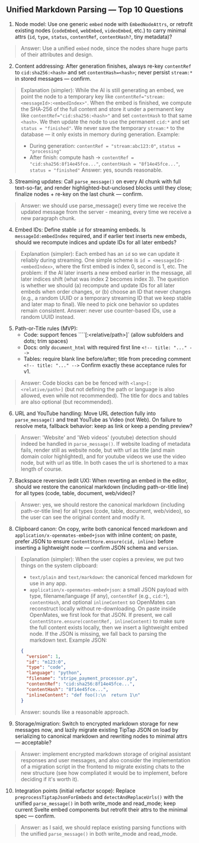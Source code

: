 ## Unified Markdown Parsing — Top 10 Questions

1) Node model: Use one generic `embed` node with `EmbedNodeAttrs`, or retrofit existing nodes (`codeEmbed`, `webEmbed`, `videoEmbed`, etc.) to carry minimal attrs (`id`, `type`, `status`, `contentRef`, `contentHash?`, tiny metadata)?
> Answer: Use a unified `embed` node, since the nodes share huge parts of their attributes and design.

2) Content addressing: After generation finishes, always re-key `contentRef` to `cid:sha256:<hash>` and set `contentHash=<hash>`; never persist `stream:*` in stored messages — confirm.
> Explanation (simpler): While the AI is still generating an embed, we point the node to a temporary key like `contentRef="stream:<messageId>:<embedIndex>"`. When the embed is finished, we compute the SHA‑256 of the full content and store it under a permanent key like `contentRef="cid:sha256:<hash>"` and set `contentHash` to that same `<hash>`. We then update the node to use the permanent `cid:*` and set `status = "finished"`. We never save the temporary `stream:*` to the database — it only exists in memory during generation.
> Example:
> - During generation: `contentRef = "stream:abc123:0"`, `status = "processing"`
> - After finish: compute hash → `contentRef = "cid:sha256:8f14e45fce..."`, `contentHash = "8f14e45fce..."`, `status = "finished"`
> Answer: yes, sounds reasonable.

3) Streaming updates: Call `parse_message()` on every AI chunk with full text-so-far, and render highlighted-but-unclosed blocks until they close; finalize nodes + re-key on the last chunk — confirm.
> Answer: we should use parse_message() every time we receive the updated message from the server - meaning, every time we receive a new paragraph chunk.

4) Embed IDs: Define stable `id` for streaming embeds. Is `messageId:embedIndex` required, and if earlier text inserts new embeds, should we recompute indices and update IDs for all later embeds?
> Explanation (simpler): Each embed has an `id` so we can update it reliably during streaming. One simple scheme is `id = <messageId>:<embedIndex>`, where the first embed is index 0, second is 1, etc. The problem: if the AI later inserts a new embed earlier in the message, all later indices shift (what was index 2 becomes index 3). The question is whether we should (a) recompute and update IDs for all later embeds when order changes, or (b) choose an ID that never changes (e.g., a random UUID or a temporary streaming ID that we keep stable and later map to final). We need to pick one behavior so updates remain consistent.
> Answer: never use counter-based IDs, use a random UUID instead.

5) Path-or-Title rules (MVP):
   - Code: support fences ````<lang>[:<relative/path>]` (allow subfolders and dots; trim spaces)
   - Docs: only `document_html` with required first line `<!-- title: "..." -->`
   - Tables: require blank line before/after; title from preceding comment `<!-- title: "..." -->`
   Confirm exactly these acceptance rules for v1.
> Answer: Code blocks can be be fenced with ```<lang>[:<relative/path>]``` (but not defining the path or language is also allowed, even while not recommended). The title for docs and tables are also optional (but recommended).

6) URL and YouTube handling: Move URL detection fully into `parse_message()` and treat YouTube as Video (not Web). On failure to resolve meta, fallback behavior: keep as link or keep a pending preview?
> Answer: 'Website' and 'Web videos' (youtube) detection should indeed be handled in `parse_message()`. If website loading of metadata fails, render still as website node, but with url as title (and main domain color highlighted), and for youtube videos we use the video node, but with url as title. In both cases the url is shortened to a max length of course.

7) Backspace reversion (edit UX): When reverting an embed in the editor, should we restore the canonical markdown (including path-or-title line) for all types (code, table, document, web/video)?
> Answer: yes, we should restore the canonical markdown (including path-or-title line) for all types (code, table, document, web/video), so the user can see the original content and modify it.

8) Clipboard canon: On copy, write both canonical fenced markdown and `application/x-openmates-embed+json` with inline content; on paste, prefer JSON to ensure `ContentStore.ensure(cid, inline)` before inserting a lightweight node — confirm JSON schema and `version`.
> Explanation (simpler): When the user copies a preview, we put two things on the system clipboard:
> - `text/plain` and `text/markdown`: the canonical fenced markdown for use in any app.
> - `application/x-openmates-embed+json`: a small JSON payload with type, filename/language (if any), `contentRef` (e.g., `cid:*`), `contentHash`, and optional `inlineContent` so OpenMates can reconstruct locally without re-downloading.
> On paste inside OpenMates, we first look for that JSON. If present, we call `ContentStore.ensure(contentRef, inlineContent)` to make sure the full content exists locally, then we insert a lightweight embed node. If the JSON is missing, we fall back to parsing the markdown text.
> Example JSON:
> ```json
> {
>   "version": 1,
>   "id": "m123:0",
>   "type": "code",
>   "language": "python",
>   "filename": "stripe_payment_processor.py",
>   "contentRef": "cid:sha256:8f14e45fce...",
>   "contentHash": "8f14e45fce...",
>   "inlineContent": "def foo():\n  return 1\n"
> }
> ```
> Answer: sounds like a reasonable approach.

9) Storage/migration: Switch to encrypted markdown storage for new messages now, and lazily migrate existing TipTap JSON on load by serializing to canonical markdown and rewriting nodes to minimal attrs — acceptable?
> Answer: implement encrypted markdown storage of original assistant responses and user messages, and also consider the implementation of a migration script in the frontend to migrate existing chats to the new structure (see how compliated it would be to implement, before deciding if it's worth it). 

10) Integration points (initial refactor scope): Replace `preprocessTiptapJsonForEmbeds` and `detectAndReplaceUrls()` with the unified `parse_message()` in both write_mode and read_mode; keep current Svelte embed components but retrofit their attrs to the minimal spec — confirm.
> Answer: as I said, we should replace existing parsing functions with the unified `parse_message()` in both write_mode and read_mode.